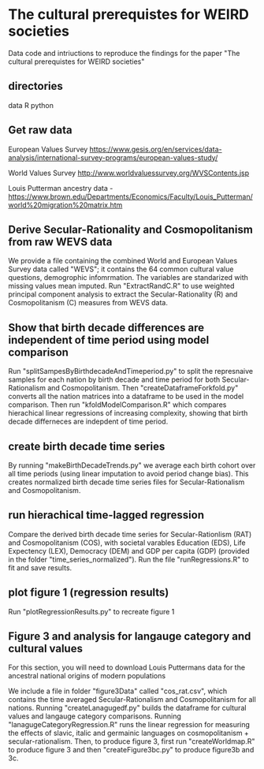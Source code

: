 # The cultural prerequistes for WEIRD societies
Data code and intriuctions to reproduce the findings for the paper "The cultural prerequistes for WEIRD societies"

## directories
data
R
python

## Get raw data
European Values Survey https://www.gesis.org/en/services/data-analysis/international-survey-programs/european-values-study/

World Values Survey http://www.worldvaluessurvey.org/WVSContents.jsp

Louis Putterman ancestry data - https://www.brown.edu/Departments/Economics/Faculty/Louis_Putterman/world%20migration%20matrix.htm

## Derive Secular-Rationality and Cosmopolitanism from raw WEVS data 

We provide a file containing the combined World and European Values Survey data called "WEVS"; it contains the 64 common 
cultural value questions, demogrophic infomrmation. The variables are standarized with missing values mean imputed.  Run 
"ExtractRandC.R" to use weighted principal component analysis to extract the Secular-Rationality (R) and Cosmopolitanism (C)
measures from WEVS data.    

## Show that birth decade differences are independent of time period using model comparison

Run "splitSampesByBirthdecadeAndTimeperiod.py" to split the represnaive samples for each nation by birth decade and time period for both Secular-Rationalism and Cosmopolitanism. Then "createDataframeForkfold.py" converts all the nation matrices into a dataframe to be used in the model comparison. Then run "kfoldModelComparison.R" which compares hierachical linear
regressions of increasing complexity, showing that birth decade differneces are indepdent of time period.

## create birth decade time series

By running "makeBirthDecadeTrends.py" we average each birth cohort over all time periods (using linear imputation to avoid 
period change bias). This creates normalized birth decade time series files for Secular-Rationalism and Cosmopolitanism.

## run hierachical time-lagged regression

Compare the derived birth decade time series for Secular-Rationlism (RAT) and Cosmopolitanism (COS), with societal varables 
Education (EDS), Life Expectency (LEX), Democracy (DEM) and GDP per capita (GDP) (provided in the folder 
"time_series_normalized"). Run the file "runRegressions.R" to fit and save results.

## plot figure 1 (regression results) 

Run "plotRegressionResults.py" to recreate figure 1

## Figure 3 and analysis for langauge category and cultural values

For this section, you will need to download Louis Puttermans data for the ancestral national origins of modern populations 

We include a file in folder "figure3Data" called "cos_rat.csv", which contains the time averaged Secular-Rationalism and 
Cosmopolitanism for all nations. Running "createLanagugedf.py" builds the dataframe for cultural values and langauge category 
comparisons. Running "lanagugeCategoryRegression.R" runs the linear regression for measuring the effects of slavic, italic 
and germainic languages on cosmopolitanism + secular-rationalism. Then, to produce figure 3, first run "createWorldmap.R" to 
produce figure 3 and then "createFigure3bc.py" to produce figure3b and 3c.










